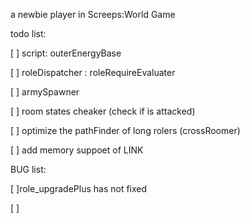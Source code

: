 a newbie player in Screeps:World Game

todo list:

[ ] script: outerEnergyBase

[ ] roleDispatcher : roleRequireEvaluater

[ ] armySpawner

[ ] room states cheaker (check if is attacked)

[ ] optimize the pathFinder of long rolers (crossRoomer)

[ ] add memory suppoet of LINK

BUG list:

[ ]role_upgradePlus has not fixed

[ ] 